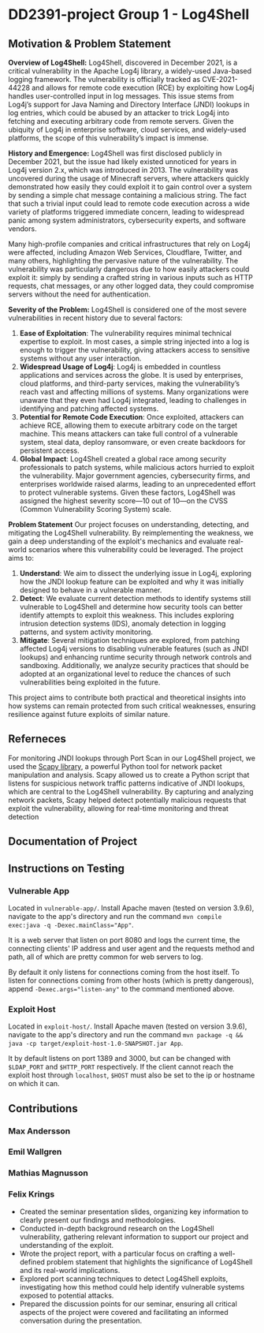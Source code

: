 # DD2391-project Group 1 - Log4Shell
## Motivation & Problem Statement
**Overview of Log4Shell:**
Log4Shell, discovered in December 2021, is a critical vulnerability in the Apache Log4j library, a widely-used Java-based logging framework. The vulnerability is officially tracked as CVE-2021-44228 and allows for remote code execution (RCE) by exploiting how Log4j handles user-controlled input in log messages. This issue stems from Log4j’s support for Java Naming and Directory Interface (JNDI) lookups in log entries, which could be abused by an attacker to trick Log4j into fetching and executing arbitrary code from remote servers. Given the ubiquity of Log4j in enterprise software, cloud services, and widely-used platforms, the scope of this vulnerability’s impact is immense.

**History and Emergence:**
Log4Shell was first disclosed publicly in December 2021, but the issue had likely existed unnoticed for years in Log4j version 2.x, which was introduced in 2013. The vulnerability was uncovered during the usage of Minecraft servers, where attackers quickly demonstrated how easily they could exploit it to gain control over a system by sending a simple chat message containing a malicious string. The fact that such a trivial input could lead to remote code execution across a wide variety of platforms triggered immediate concern, leading to widespread panic among system administrators, cybersecurity experts, and software vendors.

Many high-profile companies and critical infrastructures that rely on Log4j were affected, including Amazon Web Services, Cloudflare, Twitter, and many others, highlighting the pervasive nature of the vulnerability. The vulnerability was particularly dangerous due to how easily attackers could exploit it: simply by sending a crafted string in various inputs such as HTTP requests, chat messages, or any other logged data, they could compromise servers without the need for authentication.

**Severity of the Problem:**
Log4Shell is considered one of the most severe vulnerabilities in recent history due to several factors:

1. **Ease of Exploitation**: The vulnerability requires minimal technical expertise to exploit. In most cases, a simple string injected into a log is enough to trigger the vulnerability, giving attackers access to sensitive systems without any user interaction.
2. **Widespread Usage of Log4j**: Log4j is embedded in countless applications and services across the globe. It is used by enterprises, cloud platforms, and third-party services, making the vulnerability’s reach vast and affecting millions of systems. Many organizations were unaware that they even had Log4j integrated, leading to challenges in identifying and patching affected systems.
3. **Potential for Remote Code Execution**: Once exploited, attackers can achieve RCE, allowing them to execute arbitrary code on the target machine. This means attackers can take full control of a vulnerable system, steal data, deploy ransomware, or even create backdoors for persistent access.
4. **Global Impact**: Log4Shell created a global race among security professionals to patch systems, while malicious actors hurried to exploit the vulnerability. Major government agencies, cybersecurity firms, and enterprises worldwide raised alarms, leading to an unprecedented effort to protect vulnerable systems.
Given these factors, Log4Shell was assigned the highest severity score—10 out of 10—on the CVSS (Common Vulnerability Scoring System) scale.

**Problem Statement**
Our project focuses on understanding, detecting, and mitigating the Log4Shell vulnerability. By reimplementing the weakness, we gain a deep understanding of the exploit's mechanics and evaluate real-world scenarios where this vulnerability could be leveraged. The project aims to:

1. **Understand**: We aim to dissect the underlying issue in Log4j, exploring how the JNDI lookup feature can be exploited and why it was initially designed to behave in a vulnerable manner.
2. **Detect**: We evaluate current detection methods to identify systems still vulnerable to Log4Shell and determine how security tools can better identify attempts to exploit this weakness. This includes exploring intrusion detection systems (IDS), anomaly detection in logging patterns, and system activity monitoring.
3. **Mitigate**: Several mitigation techniques are explored, from patching affected Log4j versions to disabling vulnerable features (such as JNDI lookups) and enhancing runtime security through network controls and sandboxing. Additionally, we analyze security practices that should be adopted at an organizational level to reduce the chances of such vulnerabilities being exploited in the future.

This project aims to contribute both practical and theoretical insights into how systems can remain protected from such critical weaknesses, ensuring resilience against future exploits of similar nature.

## Referneces
For monitoring JNDI lookups through  Port Scan in our Log4Shell project, we used the [Scapy library](https://github.com/secdev/scapy), a powerful Python tool for network packet manipulation and analysis. Scapy allowed us to create a Python script that listens for suspicious network traffic patterns indicative of JNDI lookups, which are central to the Log4Shell vulnerability. By capturing and analyzing network packets, Scapy helped detect potentially malicious requests that exploit the vulnerability, allowing for real-time monitoring and threat detection
## Documentation of Project 
## Instructions on Testing
### Vulnerable App

Located in `vulnerable-app/`. Install Apache maven (tested on version 3.9.6),
navigate to the app's directory and run the command `mvn compile exec:java -q
-Dexec.mainClass="App"`.

It is a web server that listen on port 8080 and logs the current time, the
connecting clients' IP address and user agent and the requests method and path,
all of which are pretty common for web servers to log.

By default it only listens for connections coming from the host itself. To
listen for connections coming from other hosts (which is pretty dangerous),
append `-Dexec.args="listen-any"` to the command mentioned above.

### Exploit Host

Located in `exploit-host/`. Install Apache maven (tested on version 3.9.6),
navigate to the app's directory and run the command
`mvn package -q && java -cp target/exploit-host-1.0-SNAPSHOT.jar App`.

It by default listens on port 1389 and 3000, but can be changed with
`$LDAP_PORT` and `$HTTP_PORT` respectively. If the client cannot reach the
exploit host through `localhost`, `$HOST` must also be set to the ip or
hostname on which it can.
## Contributions
### Max Andersson
### Emil Wallgren
### Mathias Magnusson 
### Felix Krings
- Created the seminar presentation slides, organizing key information to clearly present our findings and methodologies.
- Conducted in-depth background research on the Log4Shell vulnerability, gathering relevant information to support our project and understanding of the exploit.
- Wrote the project report, with a particular focus on crafting a well-defined problem statement that highlights the significance of Log4Shell and its real-world implications.
- Explored port scanning techniques to detect Log4Shell exploits, investigating how this method could help identify vulnerable systems exposed to potential attacks.
- Prepared the discussion points for our seminar, ensuring all critical aspects of the project were covered and facilitating an informed conversation during the presentation.
